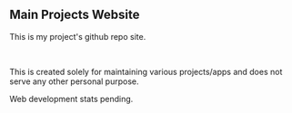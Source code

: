 ## Main Projects Website

This is my project's github repo site.

<br/>

This is created solely for maintaining various projects/apps and does not serve any other personal purpose.

Web development stats pending.